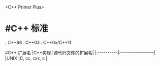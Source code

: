 <C++ Primer Plus>

#C++ 标准
================================================================================
. C++98
. C++03
. C++0x/C++11

#C++ 扩展名
|C++实现	|源代码文件的扩展名|
|:----------|:-----------------|
|UNIX       |C, cc, cxx, c     |

